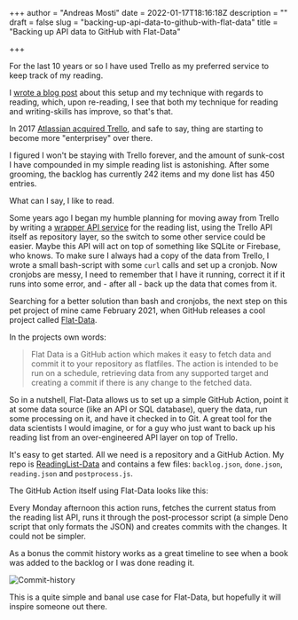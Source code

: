 +++
author = "Andreas Mosti"
date = 2022-01-17T18:16:18Z
description = ""
draft = false
slug = "backing-up-api-data-to-github-with-flat-data"
title = "Backing up API data to GitHub with Flat-Data"

+++


For the last 10 years or so I have used Trello as my preferred service to keep track of my reading.

I [wrote a blog post](https://blog.amosti.net/how-i-read/) about this setup and my technique with regards to reading, which, upon re-reading, I see that both my technique for reading and writing-skills has improve, so that's that.

In 2017 [Atlassian acquired Trello](https://techcrunch.com/2017/01/09/atlassian-acquires-trello/?guccounter=1&guce_referrer=aHR0cHM6Ly93d3cuZ29vZ2xlLmNvbS8&guce_referrer_sig=AQAAAB4EB-u4iDYnVbIaNgQ5Zc3vh2a4oO12KL7tXvnrIAjHpVo76z6XqXP_F2I7-TDusMGfPvzMr21IRMIyUbenmxznHq_Ap4RcAzuG0yRLxve7Kc8naDdpLEgavPQkU7wuxfOIet-bTDAHjct5eB8DZujMtQiVKaZ2JSq1ji7v7Ypy), and safe to say, thing are starting to become more "enterprisey" over there.

I figured I won't be staying with Trello forever, and the amount of sunk-cost I have compounded in my simple reading list is astonishing. After some grooming, the backlog has currently 242 items and my done list has 450 entries. 

What can I say, I like to read.

Some years ago I began my humble planning for moving away from Trello by writing a [wrapper API service](https://github.com/andmos/ReadingList) for the reading list,
using the Trello API itself as repository layer, so the switch to some other service could be easier. Maybe this API will act on top of something like SQLite or Firebase, who knows. To make sure I always had a copy of the data from Trello, I wrote a small bash-script with some `curl` calls and set up a cronjob. Now cronjobs are messy, I need to remember that I have it running, correct it if it runs into some error, and - after all - back up the data that comes from it.

Searching for a better solution than bash and cronjobs, the next step on this pet project of mine came February 2021, when GitHub releases a cool project called [Flat-Data](https://next.github.com/projects/flat-data).

In the projects own words:

> Flat Data is a GitHub action which makes it easy to fetch data and commit it to your repository as flatfiles. The action is intended to be run on a schedule, retrieving data from any supported target and creating a commit if there is any change to the fetched data.

So in a nutshell, Flat-Data allows us to set up a simple GitHub Action, point it at some data source (like an API or SQL database), query the data, run some processing on it, and have it checked in to Git. A great tool for the data scientists I would
imagine, or for a guy who just want to back up his reading list from an over-engineered API layer on top of Trello.

It's easy to get started. All we need is a repository and a GitHub Action. 
My repo is [ReadingList-Data](https://github.com/andmos/ReadingList-Data) and contains a few files: `backlog.json`, `done.json`, `reading.json` and `postprocess.js`.

The GitHub Action itself using Flat-Data looks like this:

<script src="https://gist.github.com/andmos/00fe8179aac87a805e2d4d12a749058e.js"></script>

Every Monday afternoon this action runs, fetches the current status from the reading list API, runs it through the post-processor
script (a simple Deno script that only formats the JSON) and creates commits with the changes. It could not be simpler.

As a bonus the commit history works as a great timeline to see when a book was added to the backlog or I was done reading it. 

![Commit-history](https://user-images.githubusercontent.com/1283556/149825223-9894be37-ff14-4788-92dd-e3eb654e06cd.png)

This is a quite simple and banal use case for Flat-Data, but hopefully it will inspire someone out there.